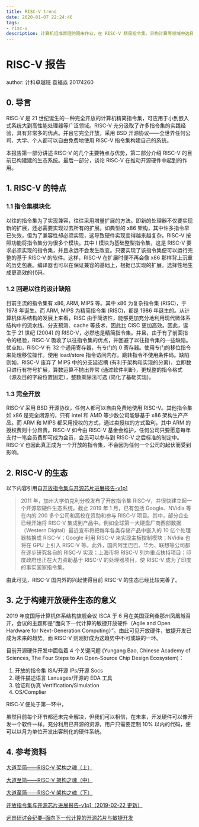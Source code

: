 ```yaml
---
title: RISC-V trend
date: 2020-01-07 22:24:46
tags:
- risc-v
description: 计算机组成原理的期末作业，在 RISC-V 精简指令集、异构计算等领域中选择一个并查阅相关资料写一篇报告。
---
```

# RISC-V 报告

author: 计科卓越班 袁福焱 20174260

## 0. 导言

RISC-V 是 21 世纪诞生的一种完全开放的计算机精简指令集，可应用于小到嵌入式系统大到高性能处理器等广泛领域。RISC-V 充分汲取了许多指令集的实践经验，具有非常多的优点。并且它完全开放，采用 BSD 开源协议——全世界任何公司、大学、个人都可以自由免费地使用 RISC-V 指令集构建自己的系统。

本报告第一部分讲述 RISC-V 的几个主要特点与优势，第二部分介绍 RISC-V 的目前已构建建的生态系统。最后一部分，谈论 RISC-V 在推动开源硬件中起到的作用。

## 1. RISC-V 的特点

### 1.1 指令集模块化

以往的指令集为了实现兼容，往往采用增量扩展的方法。即新的处理器不仅要实现新的扩展，还必需要实现过去所有的扩展。如典型的 x86 架构，其中许多指令早已失效，但为了兼容性却必须实现，这导致硬件实现变得越来越复杂。RISC-V 按照功能将指令集分为很多个模块。其中 I 模块为基础整型指令集，这是 RISC-V 要求必须实现的指令集，并且永远不会发生改变。只要实现了该指令集便可以运行完整的基于 RISC-V 的软件。这样，RISC-V 在扩展时便不再会像 x86 那样背上沉重的历史包裹。编译器也可以在保证兼容的基础上，根据已实现的扩展，选择性地生成更高效的代码。

### 1.2 回避以往的设计缺陷

目前主流的指令集有 x86, ARM, MIPS 等。其中 x86 为复杂指令集 (RISC)，于 1978 年诞生。而 ARM, MIPS 为精简指令集 (RISC)，都是 1986 年诞生的。从计算机体系结构的发展上来看，RISC 由于简洁性，能够更加充分地利用现代微体系结构中的流水线、分支预测、cache 等技术，因此比 CISC 更加高效。因此，诞生于 21 世纪 (2004) 的 RISC-V，必然也是精简指令集。并且，由于有了前面指令的经验，RISC-V 吸收了以往指令集的优点，并回避了以往指令集的一些缺陷。优点如，RISC-V 有 32 个通用寄存器，有专门的 0 寄存器。使用专门的移位指令来处理移位操作。使用 load/store 指令访问内存。跳转指令不使用条件码。缺陷则如，RISC-V 废弃了 MIPS 中的分支延迟槽 (有利于架构和实现的分离)，立即数只进行有符号扩展，算数运算不抛出异常 (通过软件判断)，更规整的指令格式（源及目的字段位置固定），整数乘除法可选 (简化了基础实现)。

### 1.3 完全开放

RISC-V 采用 BSD 开源协议，任何人都可以自由免费地使用 RISC-V。其他指令集如 x86 是完全闭源的，只有 intel 和 AMD 等少数公司能够基于 x86 架构生产产品。而 ARM 和 MIPS 都采用授权的方式，通过卖授权的方式盈利，其中 ARM 的授权费则十分昂贵。RISC-V 如今由 RISC-V 基金会维护，任何公司只要愿意每年支付一笔会员费即可成为会员，会员可以参与到 RISC-V 之后标准的制定中。RISC-V 也因此真正成为一个开放的指令集，不会因为任何一个公司的起伏而受到影响。

## 2. RISC-V 的生态

以下内容引用自[开放指令集与开源芯片进展报告-v1p1](http://crva.io/documents/OpenISA-OpenSourceChip-Report.pdf)

> 2011 年，加州大学伯克利分校发布了开放指令集 RISC-V，并很快建立起一个开源软硬件生态系统。截止 2019 年 1 月，已有包括 Google、NVidia 等在内的 200 多个公司和高校在资助和参与 RISC-V 项目。其中，部分企业已经开始将 RISC-V 集成到产品中。例如全球第一大硬盘厂商西部数据（Western Digital）最近宣布将把每年各类存储产品中嵌入的 10 亿个处理器核换成 RISC-V；Google 利用 RISC-V 来实现主板控制模块；NVidia 也将在 GPU 上引入 RISC-V 等。此外，国内阿里巴巴、华为、联想等公司都在逐步研究各自的 RISC-V 实现；上海市将 RISC-V 列为重点扶持项目；印度政府也正在大力资助基于 RISC-V 的处理器项目，使 RISC-V 成为了印度的事实国家指令集。

由此可见，RISC-V 国内外的兴起使得目前 RISC-V 的生态已经比较完善了。

## 3. 之于构建开放硬件生态的意义

2019 年度国际计算机体系结构旗舰会议 ISCA 于 6 月在美国亚利桑那州凤凰城召开，会议的主题即是“面向下一代计算的敏捷开放硬件（Agile and Open Hardware for Next-Generation Computing）”。由此可见开放硬件，敏捷开发已成为未来的趋势。而 RISC-V 则刚好成为这趋势中不可或缺的一环。

目前开源硬件开发中面临着 4 个关键问题 (Yungang Bao, Chinese Academy of Sciences, The Four Steps to An Open-Source Chip Design Ecosystem)：

1. 开放的指令集 ISA/开源 IPs/开源 Socs
2. 硬件描述语言 Lanuages/开源的 EDA 工具
3. 验证和仿真 Vertification/Simulation
4. OS/Complier

RISC-V 便处于第一环中，

虽然目前每个环节都还未完全解决，但我们可以相信，在未来，开发硬件可以像开发一个软件一样。充分利用已开源的资源，用户只需要定制 10% 以内的代码，便可以以月为单位开发出客制化的硬件系统。

## 4. 参考资料

[大道至简——RISC-V 架构之魂（上）](https://mp.weixin.qq.com/s/deNZzdSfxbdUoO58ok53tw)

[大道至简——RISC-V 架构之魂（中）](https://mp.weixin.qq.com/s/rB9ln7-cDb0VjtikD6KWzw)

[大道至简——RISC-V 架构之魂（下）](https://mp.weixin.qq.com/s/sIkKnJt6rQLxM5GM60OnLA)

[开放指令集与开源芯片进展报告-v1p1（2019-02-22 更新）](http://crva.io/documents/OpenISA-OpenSourceChip-Report.pdf)

[远景研讨会纪要–面向下一代计算的开源芯片与敏捷开发](http://crva.io/documents/SIGARCH-Visioning-Workshop-Summary-Agile-and-Open-Hardware-for-Next-Generation-Computing.pdf)
